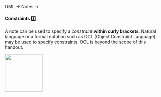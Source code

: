 <link rel="stylesheet" href="{{baseUrl}}/css/textbook.css">

<div class="website-content">

<div id="path">UML &rarr; Notes &rarr; </div>

<div id="title">

#### Constraints :three:

</div>

<div id="body">

A note can be used to specify a _constraint_  **within curly brackets**. Natural language or a formal notation such as OCL (Object Constraint Language) may be used to specify constraints. OCL is beyond the scope of this handout.

<img src="{{baseUrl}}/uml/notes/constraints/images/playerTurn.png" height="120" />
<p/>

</div>

<div id="extras">
<div>

</div>

